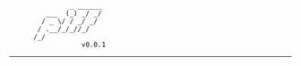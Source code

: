 
                   _ ______
             ___  (_) _/ _/
            / _ \/ / _/ _/ 
           / .__/_/_//_/   
          /_/              
                      v0.0.1

--------------------------------------------------





    
